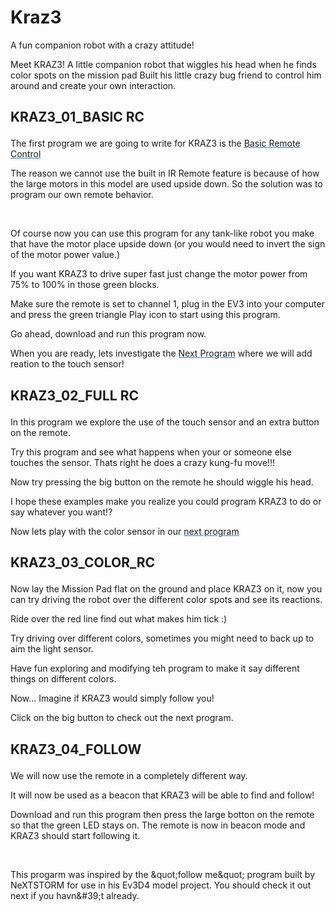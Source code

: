 # Kraz3

A fun companion robot with a crazy attitude!

Meet KRAZ3! A little companion robot that wiggles his head when he finds color spots on the mission pad
Built his little crazy bug friend to control him around and create your own interaction.


## <?xml version="1.0" encoding="utf-8"?><ActivityCopyPaste fontsize="16" fontfamily="Verdana" xmlns="http://www.ni.com/ActivityRichTextDocument.xsd"><p><b>KRAZ3_01_BASIC RC</b></p></ActivityCopyPaste>

<?xml version="1.0" encoding="utf-8"?><ActivityCopyPaste fontsize="12" fontfamily="Verdana" xmlns="http://www.ni.com/ActivityRichTextDocument.xsd"><p>The first program we are going to write for KRAZ3 is the <font color="#337CBB"><u><a action="GoToProgram:KRAZ3_01_BASIC RC.ev3p">Basic Remote Control</a></u></font>  </p><p /><p>The reason we cannot use the built in IR Remote feature is because of how the large motors in this model are used upside down. So the solution was to program our own remote behavior.</p><p> </p><p>Of course now you can use this program for any tank-like robot you make that have the motor place upside down (or you would need to invert the sign of the motor power value.) </p><p /><p>If you want KRAZ3 to drive super fast just change the motor power from 75% to 100% in those green blocks.</p><p /><p>Make sure the remote is set to channel 1, plug in the EV3 into your computer and press the green triangle Play icon to start using this program. </p><p /><p>Go ahead, download and run this program now.</p><p /><p>When you are ready, lets investigate the <font color="#337CBB"><u><a action="NavigateActivity-GoToNextSlide">Next Program</a></u></font> where we will add reation to the touch sensor!</p></ActivityCopyPaste>


## <?xml version="1.0" encoding="utf-8"?><ActivityCopyPaste fontsize="16" fontfamily="Verdana" xmlns="http://www.ni.com/ActivityRichTextDocument.xsd"><p><b>KRAZ3_02_FULL RC</b></p></ActivityCopyPaste>

<?xml version="1.0" encoding="utf-8"?><ActivityCopyPaste fontsize="12" fontfamily="Verdana" xmlns="http://www.ni.com/ActivityRichTextDocument.xsd"><p>In this program we explore the use of the touch sensor and an extra button on the remote.</p><p /><p>Try this program and see what happens when your or someone else touches the sensor. Thats right he does a crazy kung-fu move!!!</p><p /><p>Now try pressing the big button on the remote he should wiggle his head.</p><p /><p>I hope these examples make you realize you could program KRAZ3 to do or say whatever you want!?</p><p /><p /><p /><p>Now lets play with the color sensor in our <font color="#337CBB"><u><a action="NavigateActivity-GoToNextSlide">next program</a></u></font> </p></ActivityCopyPaste>


## <?xml version="1.0" encoding="utf-8"?><ActivityCopyPaste fontsize="16" fontfamily="Verdana" xmlns="http://www.ni.com/ActivityRichTextDocument.xsd"><p><b>KRAZ3_03_COLOR_RC</b></p></ActivityCopyPaste>

<?xml version="1.0" encoding="utf-8"?><ActivityCopyPaste fontsize="12" fontfamily="Verdana" xmlns="http://www.ni.com/ActivityRichTextDocument.xsd"><p>Now lay the Mission Pad flat on the ground and place KRAZ3 on it, now you can try driving the robot over the different color spots and see its reactions.</p><p /><p>Ride over the red line find out what makes him tick :)</p><p /><p>Try driving over different colors, sometimes you might need to back up to aim the light sensor.</p><p /><p>Have fun exploring and modifying teh program to make it say different things on different colors. </p><p /><p /><p /><p>Now... Imagine if KRAZ3 would simply follow you! </p><p>Click on the big button to check out the next program.</p></ActivityCopyPaste>


## <?xml version="1.0" encoding="utf-8"?><ActivityCopyPaste fontsize="16" fontfamily="Verdana" xmlns="http://www.ni.com/ActivityRichTextDocument.xsd"><p><b>KRAZ3_04_FOLLOW</b></p></ActivityCopyPaste>

<?xml version="1.0" encoding="utf-8"?><ActivityCopyPaste fontsize="12" fontfamily="Verdana" xmlns="http://www.ni.com/ActivityRichTextDocument.xsd"><p>We will now use the remote in a completely different way.</p><p>It will now be used as a beacon that KRAZ3 will be able to find and follow!</p><p /><p>Download and run this program then press the large botton on the remote so that the green LED stays on. The remote is now in beacon mode and KRAZ3 should start following it.</p><p> </p><p /><p /><p>This progarm was inspired by the &amp;quot;follow me&amp;quot; program built by NeXTSTORM for use in his Ev3D4 model project. You should check it out next if you havn&amp;#39;t already.  </p></ActivityCopyPaste>
